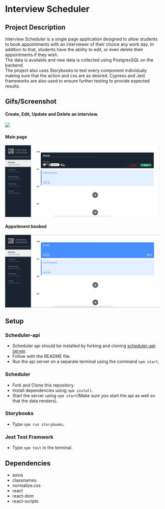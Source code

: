 # Interview Scheduler

## Project Description

Interview Scheduler is a single page application designed to allow students to book appointments with an interviewer of their choice any work day.
In addition to that, students have the ability to edit, or even delete their appointments if they wish.<br />
The data is available and new data is collected using PostgresSQL on the backend.<br />
The project also uses Storybooks to test every component individualy making sure that the action and css are as desired.
Cypress and Jest frameworks are also used to ensure further testing to provide expected results.

## Gifs/Screenshot

#### Create, Edit, Update and Delete an interview.

<img src="https://media4.giphy.com/media/Ri8OoIqQWyjsAGpMEk/giphy.gif" width="480px" height="auto"></img>

#### Main page

<img src="https://github.com/brendsmvreal/scheduler/blob/master/media/mainpage.png" width="720px" height="auto"></img>

#### Appoitment booked

<img src="https://github.com/brendsmvreal/scheduler/blob/master/media/savingappt.png" width="720px" height="auto"></img>

## Setup

### Scheduler-api

- Scheduler api should be installed by forking and cloning [scheduler-api server](https://github.com/brendsmvreal/scheduler-api).
- Follow with the README file.
- Run the api server on a separate terminal using the command `npm start`.

### Scheduler

- Fork and Clone this repository.
- Install dependencies using `npm install`.
- Start the server using `npm start`(Make sure you start the api as well so that the data renders).

### Storybooks

- Type `npm run storybooks`.

### Jest Test Framwork

- Type `npm test` in the terminal.

## Dependencies

- axios
- classnames
- normalize.css
- react
- react-dom
- react-scripts
